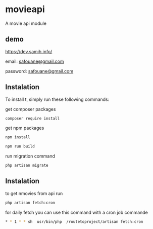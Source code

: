 # movieapi
A movie api module 

## demo

https://dev.samih.info/

email: safouane@gmail.com

password: safouane@gmail.com

## Instalation
To install t, simply run these following commands:

get composer packages
``` bash
composer require install
```

get npm packages
``` bash
npm install
```

``` bash
npm run build
```

run migration command
``` bash
php artisan migrate
```
## Instalation

to get nmovies from api run
``` bash
php artisan fetch:cron
```
for daily fetch you can use this command with a cron job commande 

``` bash
* * 1 * * sh  usr/bin/php  /routetoproject/artisan fetch:cron
```
